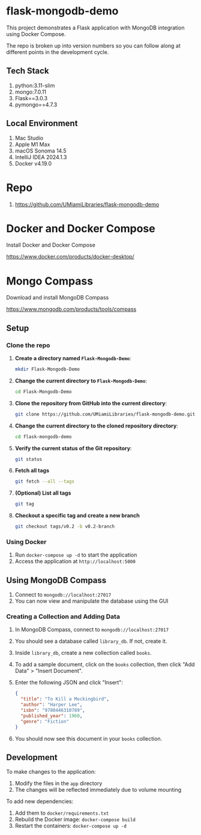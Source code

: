 # flask-mongodb-demo
This project demonstrates a Flask application with MongoDB integration using Docker Compose.

The repo is broken up into version numbers so you can follow along at different points in the development cycle.

## Tech Stack

1. python:3.11-slim
2. mongo:7.0.11
3. Flask==3.0.3 
4. pymongo==4.7.3

## Local Environment

1. Mac Studio
2. Apple M1 Max
3. macOS Sonoma 14.5
4. IntelliJ IDEA 2024.1.3
5. Docker v4.19.0

# Repo

1. https://github.com/UMiamiLibraries/flask-mongodb-demo

# Docker and Docker Compose
Install Docker and Docker Compose

https://www.docker.com/products/docker-desktop/

# Mongo Compass
Download and install MongoDB Compass

https://www.mongodb.com/products/tools/compass

## Setup

### Clone the repo 

1. **Create a directory named `Flask-Mongodb-Demo`**:
    ```bash
    mkdir Flask-Mongodb-Demo
    ```

2. **Change the current directory to `Flask-Mongodb-Demo`**:
    ```bash
    cd Flask-Mongodb-Demo
    ```

3. **Clone the repository from GitHub into the current directory**:
    ```bash
    git clone https://github.com/UMiamiLibraries/flask-mongodb-demo.git
    ```

4. **Change the current directory to the cloned repository directory**:
    ```bash
    cd flask-mongodb-demo
    ```

5. **Verify the current status of the Git repository**:
    ```bash
    git status
    ```
6. **Fetch all tags**
   ```bash
   git fetch --all --tags
   ```

7. **(Optional) List all tags**
    ```bash
    git tag
    ```
8. **Checkout a specific tag and create a new branch**
   ```bash
   git checkout tags/v0.2 -b v0.2-branch
   ```
   
### Using Docker
1. Run `docker-compose up -d` to start the application
2. Access the application at `http://localhost:5000`

## Using MongoDB Compass
1. Connect to `mongodb://localhost:27017`
2. You can now view and manipulate the database using the GUI

### Creating a Collection and Adding Data

1. In MongoDB Compass, connect to `mongodb://localhost:27017`
2. You should see a database called `library_db`. If not, create it.
3. Inside `library_db`, create a new collection called `books`.
4. To add a sample document, click on the `books` collection, then click "Add Data" > "Insert Document".
5. Enter the following JSON and click "Insert":

   ```json
   {
     "title": "To Kill a Mockingbird",
     "author": "Harper Lee",
     "isbn": "9780446310789",
     "published_year": 1960,
     "genre": "Fiction"
   }
   ```

6. You should now see this document in your `books` collection.

## Development

To make changes to the application:

1. Modify the files in the `app` directory
2. The changes will be reflected immediately due to volume mounting

To add new dependencies:

1. Add them to `docker/requirements.txt`
2. Rebuild the Docker image: `docker-compose build`
3. Restart the containers: `docker-compose up -d`